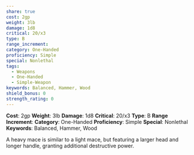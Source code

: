 ```yaml
---
share: true
cost: 2gp
weight: 3lb
damage: 1d8
critical: 20/x3
type: B
range_increment: 
category: One-Handed
proficiency: Simple
special: Nonlethal
tags:
  - Weapons
  - One-Handed
  - Simple-Weapon
keywords: Balanced, Hammer, Wood
shield_bonus: 0
strength_rating: 0
---
```

**Cost**: 2gp **Weight**: 3lb
**Damage**: 1d8 **Critical**: 20/x3 **Type**: B
**Range Increment**: 
**Category**: One-Handed **Proficiency**: Simple
**Special**: Nonlethal
**Keywords**: Balanced, Hammer, Wood

A heavy mace is similar to a light mace, but featuring a larger head and longer handle, granting additional destructive power.